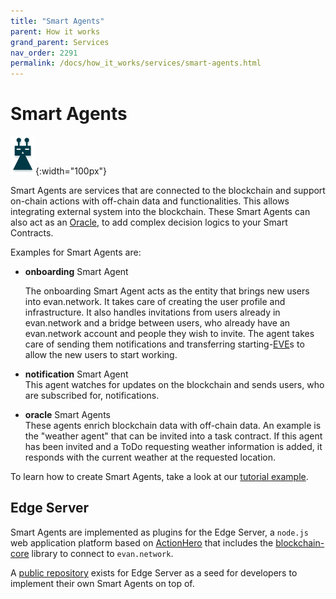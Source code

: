 ```yaml
---
title: "Smart Agents"
parent: How it works
grand_parent: Services
nav_order: 2291
permalink: /docs/how_it_works/services/smart-agents.html
---
```



# Smart Agents

![Smart Agent](/docs/2000_how_it_works/img/smart_agent.png){:width="100px"}

Smart Agents are services that are connected to the blockchain and support on-chain actions with off-chain data and functionalities. This allows integrating external system into the blockchain. These Smart Agents can also act as an [Oracle](https://cointelegraph.com/explained/blockchain-oracles-explained), to add complex decision logics to your Smart Contracts.

Examples for Smart Agents are:
- **onboarding** Smart Agent<br>

  The onboarding Smart Agent acts as the entity that brings new users into evan.network. It takes care of creating the user profile and infrastructure. It also handles invitations from users already in evan.network and a bridge between users, who already have an evan.network account and people they wish to invite. The agent takes care of sending them notifications and transferring starting-[EVE](/docs/developers/concepts/blockchain.html#eve---token)s to allow the new users to start working.<br>

- **notification** Smart Agent<br>
  This agent watches for updates on the blockchain and sends users, who are subscribed for, notifications.
- **oracle** Smart Agents<br>
  These agents enrich blockchain data with off-chain data. An example is the "weather agent" that can be invited into a task contract. If this agent has been invited and a ToDo requesting weather information is added, it responds with the current weather at the requested location.

To learn how to create Smart Agents, take a look at our [tutorial example](/docs/developers/hello-agent.html).

## Edge Server
Smart Agents are implemented as plugins for the Edge Server, a `node.js` web application platform based on [ActionHero](http://actionherojs.com) that includes the [blockchain-core](blockchain-core-link) library to connect to `evan.network`.

A [public repository](https://github.com/evannetwork/edge-server-seed) exists for Edge Server as a seed for developers to implement their own Smart Agents on top of.

